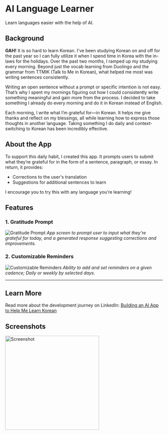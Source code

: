 # AI Language Learner  
Learn languages easier with the help of AI.

## Background 
**GAH!** It is so hard to learn Korean. I've been studying Korean on and off for the past year so I can fully utilize it when I spend time in Korea with the in-laws for the holidays. Over the past two months, I ramped up my studying every morning. Beyond just the vocab learning from Duolingo and the grammar from TTMIK (Talk to Me in Korean), what helped me most was writing sentences consistently.

Writing an open sentence without a prompt or specific intention is not easy. That’s why I spent my mornings figuring out how I could consistently write something meaningful and gain more from the process. I decided to take something I already do every morning and do it in Korean instead of English.

Each morning, I write what I’m grateful for—in Korean. It helps me give thanks and reflect on my blessings, all while learning how to express those thoughts in another language. Taking something I do daily and context-switching to Korean has been incredibly effective.

## About the App  
To support this daily habit, I created this app. It prompts users to submit what they’re grateful for in the form of a sentence, paragraph, or essay. In return, it provides:  
- Corrections to the user's translation  
- Suggestions for additional sentences to learn  

I encourage you to try this with any language you’re learning!

## Features

### 1. Gratitude Prompt
![Gratitude Prompt](path-to-your-image1.png)
*App screen to prompt user to input what they're grateful for today, and a generated response suggesting corrections and improvements.*

### 2. Customizable Reminders
![Customizable Reminders](path-to-your-image2.png)
*Ability to add and set reminders on a given cadence; Daily or weekly by selected days.*

---

## Learn More

Read more about the development journey on LinkedIn: [Building an AI App to Help Me Learn Korean](https://www.linkedin.com/pulse/building-ai-app-help-me-learn-korean-matt-lam-k3n3c/?trackingId=9tlV6b%2BvvoNXMl3tJ%2B0vNQ%3D%3D)

## Screenshots
<p align="left">
  <img src="https://github.com/user-attachments/assets/1165ac6d-dce2-48c1-a9fa-a98beda9d6b3" alt="Screenshot" width="300">
</p>
